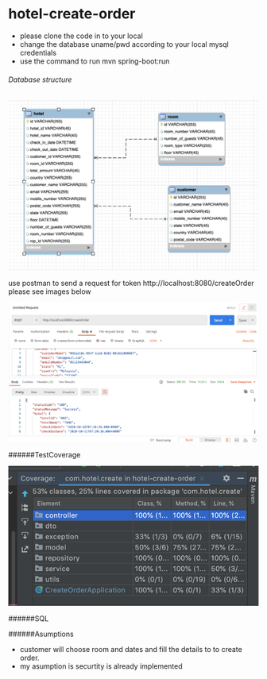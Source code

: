 # hotel-create-order
* please clone the code in to your local
* change the database uname/pwd according to your local mysql credentials
* use the command to run mvn spring-boot:run 
###### Database structure

![db](images/db.png)

use postman to send a request for token http://localhost:8080/createOrder please see images below

![db](images/postman.png)

######TestCoverage

![db](images/test.png)


######SQL

######Asumptions
* customer will choose room and dates and fill the details to to create order.
* my asumption is securtity is already implemented


